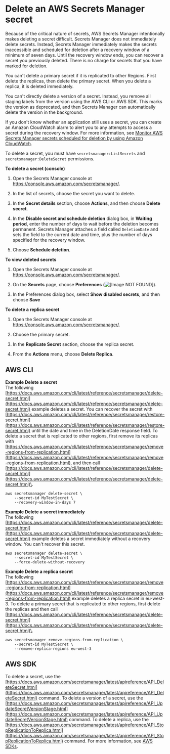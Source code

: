 # Delete an AWS Secrets Manager secret<a name="manage_delete-secret"></a>

Because of the critical nature of secrets, AWS Secrets Manager intentionally makes deleting a secret difficult\. Secrets Manager does not immediately delete secrets\. Instead, Secrets Manager immediately makes the secrets inaccessible and scheduled for deletion after a recovery window of a minimum of seven days\. Until the recovery window ends, you can recover a secret you previously deleted\. There is no charge for secrets that you have marked for deletion\. 

You can't delete a primary secret if it is replicated to other Regions\. First delete the replicas, then delete the primary secret\. When you delete a replica, it is deleted immediately\.

You can't directly delete a version of a secret\. Instead, you remove all staging labels from the version using the AWS CLI or AWS SDK\. This marks the version as deprecated, and then Secrets Manager can automatically delete the version in the background\.

If you don't know whether an application still uses a secret, you can create an Amazon CloudWatch alarm to alert you to any attempts to access a secret during the recovery window\. For more information, see [Monitor AWS Secrets Manager secrets scheduled for deletion by using Amazon CloudWatch](monitoring_cloudwatch_deleted-secrets.md)\.

To delete a secret, you must have `secretsmanager:ListSecrets` and `secretsmanager:DeleteSecret` permissions\.

**To delete a secret \(console\)**

1. Open the Secrets Manager console at [https://console\.aws\.amazon\.com/secretsmanager/](https://console.aws.amazon.com/secretsmanager/)\.

1. In the list of secrets, choose the secret you want to delete\.

1. In the **Secret details** section, choose **Actions**, and then choose **Delete secret**\.

1. In the **Disable secret and schedule deletion** dialog box, in **Waiting period**, enter the number of days to wait before the deletion becomes permanent\. Secrets Manager attaches a field called `DeletionDate` and sets the field to the current date and time, plus the number of days specified for the recovery window\.

1. Choose **Schedule deletion**\.

**To view deleted secrets**

1. Open the Secrets Manager console at [https://console\.aws\.amazon\.com/secretsmanager/](https://console.aws.amazon.com/secretsmanager/)\.

1. On the **Secrets** page, choose **Preferences** \(![\[Image NOT FOUND\]](http://docs.aws.amazon.com/secretsmanager/latest/userguide/images/preferences-gear.png)\)\. 

1. In the Preferences dialog box, select **Show disabled secrets**, and then choose **Save**

**To delete a replica secret**

1. Open the Secrets Manager console at [https://console\.aws\.amazon\.com/secretsmanager/](https://console.aws.amazon.com/secretsmanager/)\.

1. Choose the primary secret\.

1. In the **Replicate Secret** section, choose the replica secret\.

1. From the **Actions** menu, choose **Delete Replica**\.

## AWS CLI<a name="manage_delete-secret_cli"></a>

**Example Delete a secret**  
The following [https://docs.aws.amazon.com/cli/latest/reference/secretsmanager/delete-secret.html](https://docs.aws.amazon.com/cli/latest/reference/secretsmanager/delete-secret.html) example deletes a secret\. You can recover the secret with [https://docs.aws.amazon.com/cli/latest/reference/secretsmanager/restore-secret.html](https://docs.aws.amazon.com/cli/latest/reference/secretsmanager/restore-secret.html) until the date and time in the DeletionDate response field\. To delete a secret that is replicated to other regions, first remove its replicas with [https://docs.aws.amazon.com/cli/latest/reference/secretsmanager/remove-regions-from-replication.html](https://docs.aws.amazon.com/cli/latest/reference/secretsmanager/remove-regions-from-replication.html), and then call [https://docs.aws.amazon.com/cli/latest/reference/secretsmanager/delete-secret.html](https://docs.aws.amazon.com/cli/latest/reference/secretsmanager/delete-secret.html)\.  

```
aws secretsmanager delete-secret \
    --secret-id MyTestSecret \
    --recovery-window-in-days 7
```

**Example Delete a secret immediately**  
The following [https://docs.aws.amazon.com/cli/latest/reference/secretsmanager/delete-secret.html](https://docs.aws.amazon.com/cli/latest/reference/secretsmanager/delete-secret.html) example deletes a secret immediately without a recovery window\. You can't recover this secret\.  

```
aws secretsmanager delete-secret \
    --secret-id MyTestSecret \
    --force-delete-without-recovery
```

**Example Delete a replica secret**  
The following [https://docs.aws.amazon.com/cli/latest/reference/secretsmanager/remove-regions-from-replication.html](https://docs.aws.amazon.com/cli/latest/reference/secretsmanager/remove-regions-from-replication.html) example deletes a replica secret in eu\-west\-3\. To delete a primary secret that is replicated to other regions, first delete the replicas and then call [https://docs.aws.amazon.com/cli/latest/reference/secretsmanager/delete-secret.html](https://docs.aws.amazon.com/cli/latest/reference/secretsmanager/delete-secret.html)\.  

```
aws secretsmanager remove-regions-from-replication \
    --secret-id MyTestSecret \
    --remove-replica-regions eu-west-3
```

## AWS SDK<a name="manage_delete-secret_sdk"></a>

To delete a secret, use the [https://docs.aws.amazon.com/secretsmanager/latest/apireference/API_DeleteSecret.html](https://docs.aws.amazon.com/secretsmanager/latest/apireference/API_DeleteSecret.html) command\. To delete a version of a secret, use the [https://docs.aws.amazon.com/secretsmanager/latest/apireference/API_UpdateSecretVersionStage.html](https://docs.aws.amazon.com/secretsmanager/latest/apireference/API_UpdateSecretVersionStage.html) command\. To delete a replica, use the [https://docs.aws.amazon.com/secretsmanager/latest/apireference/API_StopReplicationToReplica.html](https://docs.aws.amazon.com/secretsmanager/latest/apireference/API_StopReplicationToReplica.html) command\. For more information, see [AWS SDKs](asm_access.md#asm-sdks)\.